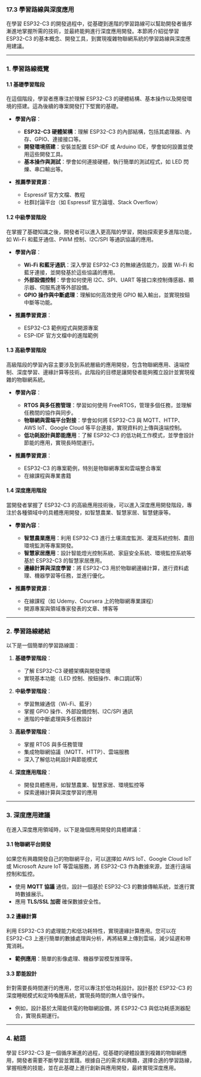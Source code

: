 ### 17.3 **學習路線與深度應用**

在學習 ESP32-C3 的開發過程中，從基礎到進階的學習路線可以幫助開發者循序漸進地掌握所需的技術，並最終能夠進行深度應用開發。本節將介紹從學習 ESP32-C3 的基本概念、開發工具，到實現複雜物聯網系統的學習路線與深度應用建議。

---

### 1. **學習路線概覽**

#### **1.1 基礎學習階段**
在這個階段，學習者應專注於理解 ESP32-C3 的硬體結構、基本操作以及開發環境的搭建。這為後續的專案開發打下堅實的基礎。

- **學習內容**：
  - **ESP32-C3 硬體架構**：理解 ESP32-C3 的內部結構，包括其處理器、內存、GPIO、連接接口等。
  - **開發環境搭建**：安裝並配置 ESP-IDF 或 Arduino IDE，學會如何設置並使用這些開發工具。
  - **基本操作與測試**：學會如何連接硬體，執行簡單的測試程式，如 LED 閃爍、串口輸出等。

- **推薦學習資源**：
  - Espressif 官方文檔、教程
  - 社群討論平台（如 Espressif 官方論壇、Stack Overflow）

#### **1.2 中級學習階段**
在掌握了基礎知識之後，開發者可以進入更高階的學習，開始探索更多進階功能，如 Wi-Fi 和藍牙通信、PWM 控制、I2C/SPI 等通訊協議的應用。

- **學習內容**：
  - **Wi-Fi 和藍牙通訊**：深入學習 ESP32-C3 的無線通信能力，設置 Wi-Fi 和藍牙連接，並開發基於這些協議的應用。
  - **外部設備控制**：學會如何使用 I2C、SPI、UART 等接口來控制傳感器、顯示器、伺服馬達等外部設備。
  - **GPIO 操作與中斷處理**：理解如何高效使用 GPIO 輸入輸出，並實現按鈕中斷等功能。

- **推薦學習資源**：
  - ESP32-C3 範例程式與開源專案
  - ESP-IDF 官方文檔中的進階範例

#### **1.3 高級學習階段**
高級階段的學習內容主要涉及到系統層級的應用開發，包含物聯網應用、遠端控制、深度學習、邊緣計算等技術。此階段的目標是讓開發者能夠獨立設計並實現複雜的物聯網系統。

- **學習內容**：
  - **RTOS 與多任務管理**：學習如何使用 FreeRTOS，管理多個任務，並理解任務間的協作與同步。
  - **物聯網與雲端平台對接**：學會如何將 ESP32-C3 與 MQTT、HTTP、AWS IoT、Google Cloud 等平台連接，實現資料的上傳與遠端控制。
  - **低功耗設計與節能應用**：了解 ESP32-C3 的低功耗工作模式，並學會設計節能的應用，實現長時間運行。

- **推薦學習資源**：
  - ESP32-C3 的專案範例，特別是物聯網專案和雲端整合專案
  - 在線課程與專業書籍

#### **1.4 深度應用階段**
當開發者掌握了 ESP32-C3 的高級應用技術後，可以進入深度應用開發階段，專注於各種領域中的具體應用開發，如智慧農業、智慧家居、智慧健康等。

- **學習內容**：
  - **智慧農業應用**：利用 ESP32-C3 進行土壤濕度監測、灌溉系統控制、農田環境監測等專案開發。
  - **智慧家居應用**：設計智能燈光控制系統、家庭安全系統、環境監控系統等基於 ESP32-C3 的智慧家居應用。
  - **邊緣計算與深度學習**：將 ESP32-C3 用於物聯網邊緣計算，進行資料處理、機器學習等任務，並進行優化。

- **推薦學習資源**：
  - 在線課程（如 Udemy、Coursera 上的物聯網專業課程）
  - 開源專案與領域專家發表的文章、博客等

---

### 2. **學習路線總結**

以下是一個簡單的學習路線圖：

1. **基礎學習階段**：
   - 了解 ESP32-C3 硬體架構與開發環境
   - 實現基本功能（LED 控制、按鈕操作、串口調試等）

2. **中級學習階段**：
   - 學習無線通信（Wi-Fi、藍牙）
   - 掌握 GPIO 操作、外部設備控制、I2C/SPI 通訊
   - 進階的中斷處理與多任務設計

3. **高級學習階段**：
   - 掌握 RTOS 與多任務管理
   - 集成物聯網協議（MQTT、HTTP）、雲端服務
   - 深入了解低功耗設計與節能模式

4. **深度應用階段**：
   - 開發具體應用，如智慧農業、智慧家居、環境監控等
   - 探索邊緣計算與深度學習的應用

---

### 3. **深度應用建議**

在進入深度應用領域時，以下是幾個應用開發的具體建議：

#### **3.1 物聯網平台開發**
如果您有興趣開發自己的物聯網平台，可以選擇如 AWS IoT、Google Cloud IoT 或 Microsoft Azure IoT 等雲端服務，將 ESP32-C3 作為數據來源，並進行遠端控制和監控。

- 使用 **MQTT 協議** 通信，設計一個基於 ESP32-C3 的數據傳輸系統，並進行實時數據展示。
- 應用 **TLS/SSL 加密** 確保數據安全性。

#### **3.2 邊緣計算**
利用 ESP32-C3 的處理能力和低功耗特性，實現邊緣計算應用。您可以在 ESP32-C3 上進行簡單的數據處理與分析，再將結果上傳到雲端，減少延遲和帶寬消耗。

- **範例應用**：簡單的影像處理、機器學習模型推理等。

#### **3.3 節能設計**
針對需要長時間運行的應用，您可以專注於低功耗設計。設計基於 ESP32-C3 的深度睡眠模式和定時喚醒系統，實現長時間的無人值守操作。

- 例如，設計基於太陽能供電的物聯網設備，將 ESP32-C3 與低功耗感測器配合，實現長期運行。

---

### 4. **結語**
學習 ESP32-C3 是一個循序漸進的過程，從基礎的硬體設置到複雜的物聯網應用，開發者需要不斷學習並實踐。根據自己的需求和興趣，選擇合適的學習路線，掌握相應的技能，並在此基礎上進行創新與應用開發，最終實現深度應用。